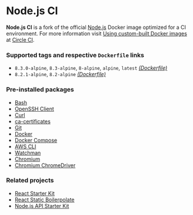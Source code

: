 # Node.js CI

**Node.js CI** is a fork of the official [Node.js](https://hub.docker.com/_/node/) Docker image optimized for a CI environment. For more information visit [Using custom-built Docker images](https://circleci.com/docs/2.0/custom-images/) at [Circle CI](https://circleci.com/).

### Supported tags and respective `Dockerfile` links

* `8.3.0-alpine`, `8.3-alpine`, `8-alpine`, `alpine`, `latest` *[(Dockerfile)](https://github.com/kriasoft/docker-node-ci/blob/master/Dockerfile)*
* `8.2.1-alpine`, `8.2-alpine` *[(Dockerfile)](https://github.com/kriasoft/docker-node-ci/blob/v8.2.1/Dockerfile)*

### Pre-installed packages

* [Bash](https://www.gnu.org/software/bash/)
* [OpenSSH Client](https://www.openssh.com/)
* [Curl](https://curl.haxx.se/)
* [ca-certificates](https://packages.debian.org/sid/ca-certificates)
* [Git](https://git-scm.com/)
* [Docker](https://www.docker.com/)
* [Docker Compose](https://docs.docker.com/compose/)
* [AWS CLI](https://aws.amazon.com/cli/)
* [Watchman](https://facebook.github.io/watchman/)
* [Chromium](https://www.chromium.org/)
* [Chromium ChromeDriver](https://sites.google.com/a/chromium.org/chromedriver/)

### Related projects

* [React Starter Kit](https://github.com/kriasoft/react-starter-kit)
* [React Static Boilerpolate](https://github.com/kriasoft/react-static-boilerplate)
* [Node.js API Starter Kit](https://github.com/kriasoft/nodejs-api-starter)
